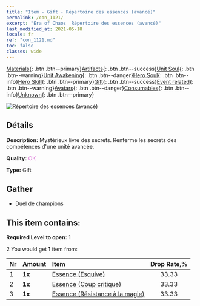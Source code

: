 ```yaml
---
title: "Item - Gift - Répertoire des essences (avancé)"
permalink: /con_1121/
excerpt: "Era of Chaos  Répertoire des essences (avancé)"
last_modified_at: 2021-05-18
locale: fr
ref: "con_1121.md"
toc: false
classes: wide
---
```

 [Materials](/ItemsFR/){: .btn .btn--primary}[Artifacts](/ItemsFR/Artifacts/){: .btn .btn--success}[Unit Soul](/ItemsFR/UnitSoul/){: .btn .btn--warning}[Unit Awakening](/ItemsFR/UnitAwakening/){: .btn .btn--danger}[Hero Soul](/ItemsFR/HeroSoul/){: .btn .btn--info}[Hero Skill](/ItemsFR/HeroSkill/){: .btn .btn--primary}[Gift](/ItemsFR/Gift/){: .btn .btn--success}[Event related](/ItemsFR/Events/){: .btn .btn--warning}[Avatars](/ItemsFR/Avatars/){: .btn .btn--danger}[Consumables](/ItemsFR/Consumables/){: .btn .btn--info}[Unknown](/ItemsFR/Unknown/){: .btn .btn--primary}

 ![Répertoire des essences (avancé)](/images/t/i_7011.png)

## Détails
 **Description:** Mystérieux livre des secrets. Renferme les secrets des compétences d'une unité avancée.

 **Quality:** <span style="color: #DA70D6">OK</span>

 **Type:** Gift

## Gather

*    Duel de champions 

## This item contains:

 **Required Level to open:** 1

 2 You would get **1** item  from:

  | Nr | Amount |     Item    | Drop Rate,% |
  |:---|:-------|:------------|:---------:|
  | 1 |  **1x** | [Essence (Esquive)](/ItemsFR/con_1114/) | 33.33 | 
  | 2 |  **1x** | [Essence (Coup critique)](/ItemsFR/con_1115/) | 33.33 | 
  | 3 |  **1x** | [Essence (Résistance à la magie)](/ItemsFR/con_1118/) | 33.33 | 
